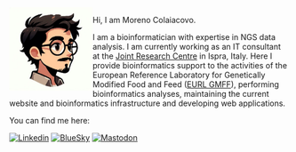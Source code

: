 <img src="emmecola.jpg" alt="emmecola" width="150" align="left">

Hi, I am Moreno Colaiacovo.

I am a bioinformatician with expertise in NGS data analysis. I am currently working as an IT consultant at the [Joint Research Centre](https://joint-research-centre.ec.europa.eu/index_en) in Ispra, Italy. Here I provide bioinformatics support to the activities of the European Reference Laboratory for Genetically Modified Food and Feed ([EURL GMFF](https://gmo-crl.jrc.ec.europa.eu/)), performing bioinformatics analyses, maintaining the current website and bioinformatics infrastructure and developing web applications.

You can find me here:


[![Linkedin](https://img.shields.io/badge/LinkedIn-0077B5?&logo=linkedin&logoColor=white)](https://www.linkedin.com/in/colaiacovo/)
[![BlueSky](https://img.shields.io/badge/Bluesky-1DA1F2?logo=Bluesky&logoColor=white)](https://bsky.app/profile/emmecola.bsky.app)
[![Mastodon](https://img.shields.io/badge/Mastodon-6364FF?logo=mastodon&logoColor=fff)](https://mastodon.uno/@emmecola)
